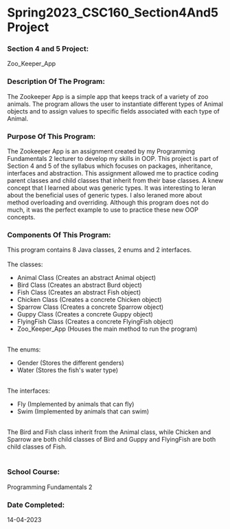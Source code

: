 # Spring2023_CSC160_Section4And5Project
### Section 4 and 5 Project: <br>
Zoo_Keeper_App
### Description Of The Program: <br>
The Zookeeper App is a simple app that keeps track of a variety of zoo animals. The program allows the user to instantiate different types of Animal objects and to assign values to specific fields associated with each type of Animal.<br>
### Purpose Of This Program: <br>
The Zookeeper App is an assignment created by my Programming Fundamentals 2 lecturer to develop my skills in OOP. This project is part of Section 4 and 5 of the syllabus which focuses on packages, inheritance, interfaces and abstraction. This assignment allowed me to practice coding parent classes and child classes that inherit from their base classes. A knew concept that I learned about was generic types. It was interesting to leran about the beneficial uses of generic types. I also leraned more about method overloading and overriding. Although this program does not do much, it was the perfect example to use to practice these new OOP concepts. <br>
### Components Of This Program: <br>
This program contains 8 Java classes, 2 enums and 2 interfaces. <br><br>
The classes: <br>
<ul>
<li>Animal Class (Creates an abstract Animal object)</li>
<li>Bird Class (Creates an abstract Burd object)</li>
<li>Fish Class (Creates an abstract Fish object)</li>
<li>Chicken Class (Creates a concrete Chicken object)</li>
<li>Sparrow Class (Creates a concrete Sparrow object)</li>
<li>Guppy Class (Creates a concrete Guppy object)</li>
<li>FlyingFish Class (Creates a concrete FlyingFish object)</li>
<li>Zoo_Keeper_App (Houses the main method to run the program)</li>
</ul> <br>
The enums: <br>
<ul>
<li>Gender (Stores the different genders)</li>
<li>Water (Stores the fish's water type)</li>
</ul> <br>
The interfaces: <br>
<ul>
<li>Fly (Implemented by animals that can fly)</li>
<li>Swim (Implemented by animals that can swim)</li>
</ul> <br>
The Bird and Fish class inherit from the Animal class, while Chicken and Sparrow are both child classes of Bird and Guppy and FlyingFish are both child classes of Fish. <br> 
<br>

### School Course: <br>
Programming Fundamentals 2

### Date Completed: <br>
14-04-2023
